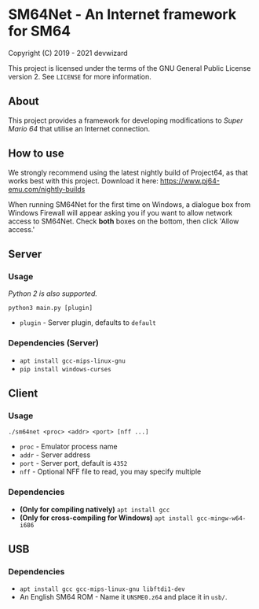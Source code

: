 # SM64Net - An Internet framework for SM64
Copyright (C) 2019 - 2021  devwizard

This project is licensed under the terms of the GNU General Public License
version 2.  See `LICENSE` for more information.

## About
This project provides a framework for developing modifications to *Super Mario
64* that utilise an Internet connection.

## How to use
We strongly recommend using the latest nightly build of Project64, as that works
best with this project.  Download it here:
https://www.pj64-emu.com/nightly-builds

When running SM64Net for the first time on Windows, a dialogue box from Windows
Firewall will appear asking you if you want to allow network access to SM64Net.
Check **both** boxes on the bottom, then click 'Allow access.'

## Server

### Usage
*Python 2 is also supported.*

`python3 main.py [plugin]`
* `plugin` - Server plugin, defaults to `default`

### Dependencies (Server)
* `apt install gcc-mips-linux-gnu`
* `pip install windows-curses`

## Client

### Usage
`./sm64net <proc> <addr> <port> [nff ...]`
* `proc` - Emulator process name
* `addr` - Server address
* `port` - Server port, default is `4352`
* `nff` - Optional NFF file to read, you may specify multiple

### Dependencies
* **(Only for compiling natively)** `apt install gcc`
* **(Only for cross-compiling for Windows)** `apt install gcc-mingw-w64-i686`

## USB

### Dependencies
* `apt install gcc gcc-mips-linux-gnu libftdi1-dev`
* An English SM64 ROM - Name it `UNSME0.z64` and place it in `usb/`.
